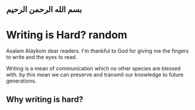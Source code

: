 ## بسم الله الرحمن الرحیم

# Writing is Hard? random
Asalam Alaykom dear readers. I'm thankful to God for giving me the fingers to write and the eyes to read. 

Writing is a mean of communication which no other species are blessed with. by this mean we can preserve and transmit our knowledge to future generations. 

## Why writing is hard?
